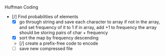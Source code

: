 Huffman Coding
- [/] Find probabilities of elements
    - [x] go through string and save each character to array
    if not in the array, and set frequency of it to 1
    if in array, add +1 to frequency
    the array should be storing pairs of char + frequency
    - [x] sort the map by frequency descending
    - [/] create a prefix-free code to encode
    - [ ] save new compressed file
